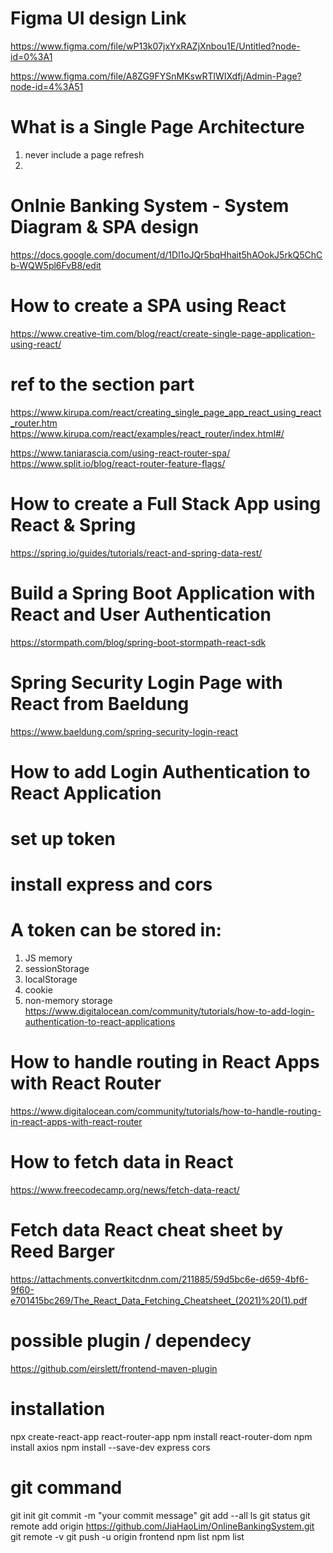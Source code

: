 # Figma UI design Link
https://www.figma.com/file/wP13k07jxYxRAZjXnbou1E/Untitled?node-id=0%3A1

https://www.figma.com/file/A8ZG9FYSnMKswRTlWIXdfj/Admin-Page?node-id=4%3A51

# What is a Single Page Architecture
1. never include a page refresh
2. 

# Onlnie Banking System - System Diagram & SPA design
https://docs.google.com/document/d/1Dl1oJQr5bqHhait5hAOokJ5rkQ5ChCb-WQW5pl6FvB8/edit

# How to create a SPA using React
https://www.creative-tim.com/blog/react/create-single-page-application-using-react/

# ref to the section part
https://www.kirupa.com/react/creating_single_page_app_react_using_react_router.htm
https://www.kirupa.com/react/examples/react_router/index.html#/

https://www.taniarascia.com/using-react-router-spa/
https://www.split.io/blog/react-router-feature-flags/

# How to create a Full Stack App using React & Spring 
https://spring.io/guides/tutorials/react-and-spring-data-rest/

# Build a Spring Boot Application with React and User Authentication
https://stormpath.com/blog/spring-boot-stormpath-react-sdk

# Spring Security Login Page with React from Baeldung
https://www.baeldung.com/spring-security-login-react

# How to add Login Authentication to React Application
# set up token
# install express and cors
# A token can be stored in:
1. JS memory 
2. sessionStorage
3. localStorage
4. cookie
5. non-memory storage
https://www.digitalocean.com/community/tutorials/how-to-add-login-authentication-to-react-applications

# How to handle routing in React Apps with React Router
https://www.digitalocean.com/community/tutorials/how-to-handle-routing-in-react-apps-with-react-router

# How to fetch data in React
https://www.freecodecamp.org/news/fetch-data-react/

# Fetch data React cheat sheet by Reed Barger
https://attachments.convertkitcdnm.com/211885/59d5bc6e-d659-4bf6-9f60-e701415bc269/The_React_Data_Fetching_Cheatsheet_(2021)%20(1).pdf

# possible plugin / dependecy
https://github.com/eirslett/frontend-maven-plugin

# installation
npx create-react-app react-router-app
npm install react-router-dom
npm install axios
npm install --save-dev express cors

# git command
git init
git commit -m "your commit message"
git add --all
ls
git status
git remote add origin https://github.com/JiaHaoLim/OnlineBankingSystem.git
git remote -v
git push -u origin frontend
npm list
npm list <package>